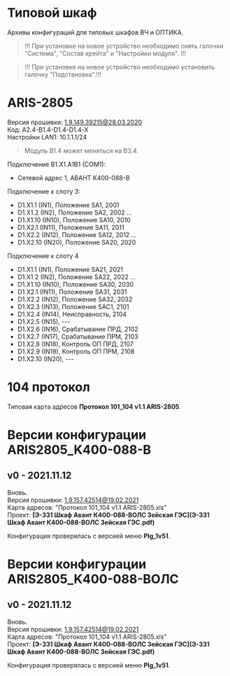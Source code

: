 Типовой шкаф
============

Архивы конфигураций для типовых шкафов ВЧ и ОПТИКА.

> !!! При установке на новое устройство необходимо снять галочки "Система", "Состав крейта" и "Настройки модуля". !!!

> !!! При установке на новое устройство необходимо установить галочку "Подстановка".!!!

# ARIS-2805

Версия прошивки: 1.9.149.39215@28.03.2020  
Код: A2.4-B1.4-D1.4-D1.4-X  
Настройки LAN1: 10.1.1.1/24

> Модуль B1.4 может меняться на B3.4.

Подключение B1.X1.A1B1 (COM1):
- Сетевой адрес 1, АВАНТ К400-088-В

Подключение к слоту 3:
- D1.X1.1  (IN1),  Положение SA1, 2001
- D1.X1.2  (IN2),  Положение SA2, 2002
...
- D1.X1.10 (IN10), Положение SA10, 2010
- D1.X2.1  (IN11), Положение SA11, 2011
- D1.X2.2  (IN12), Положение SA12, 2012
...
- D1.X2.10 (IN20), Положение SA20, 2020


Подключение к слоту 4
- D1.X1.1  (IN1),  Положение SA21, 2021
- D1.X1.2  (IN2),  Положение SA22, 2022
...
- D1.X1.10 (IN10), Положение SA30, 2030
- D1.X2.1 (IN11), Положение SA31, 2031
- D1.X2.2 (IN12), Положение SA32, 2032
- D1.X2.3 (IN13), Положение SAC1, 2101
- D1.X2.4 (IN14), Неисправность, 2104
- D1.X2.5 (IN15), ---
- D1.X2.6 (IN16), Срабатывание ПРД, 2102
- D1.X2.7 (IN17), Срабатывание ПРМ, 2103
- D1.X2.8 (IN18), Контроль ОП ПРД, 2107
- D1.X2.9 (IN19), Контроль ОП ПРМ, 2108
- D1.X2.10 (IN20), ---


# 104 протокол

Типовая карта адресов **Протокол 101_104 v1.1 ARIS-2805**.  


# Версии конфигурации ARIS2805_K400-088-В

## v0 - 2021.11.12

Вновь.  
Версия прошивки: 1.9.157.42514@19.02.2021  
Карта адресов: "Протокол 101_104 v1.1 ARIS-2805.xls"  
Проект: **[Э-331 Шкаф Авант К400-088-ВОЛС Зейская ГЭС](Э-331 Шкаф Авант К400-088-ВОЛС Зейская ГЭС.pdf)**

Конфигурация проверялась с версией меню **PIg_1v51**.


# Версии конфигурации ARIS2805_K400-088-ВОЛС

## v0 - 2021.11.12

Вновь.  
Версия прошивки: 1.9.157.42514@19.02.2021  
Карта адресов: "Протокол 101_104 v1.1 ARIS-2805.xls"  
Проект: **[Э-331 Шкаф Авант К400-088-ВОЛС Зейская ГЭС](Э-331 Шкаф Авант К400-088-ВОЛС Зейская ГЭС.pdf)**

Конфигурация проверялась с версией меню **PIg_1v51**.


